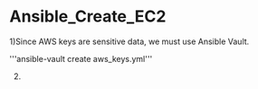 # Ansible_Create_EC2
1)Since AWS keys are sensitive data, we must use Ansible Vault. 

'''ansible-vault create aws_keys.yml'''

2) 
